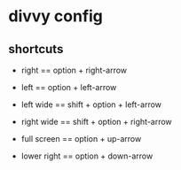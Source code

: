 
# divvy config #

## shortcuts ##

- right == option + right-arrow
- left == option + left-arrow

- left wide == shift + option + left-arrow
- right wide == shift + option + right-arrow

- full screen == option + up-arrow
- lower right == option + down-arrow
